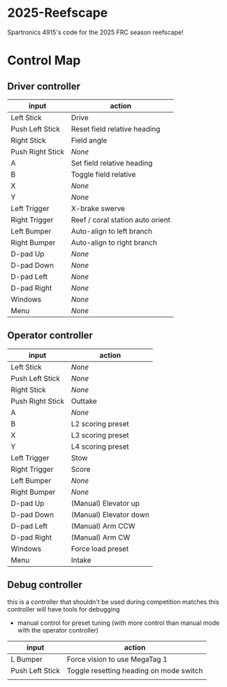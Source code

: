 # 2025-Reefscape

Spartronics 4915's code for the 2025 FRC season reefscape!

# Control Map

## Driver controller

| input   | action |
| -------- | ------- |
| Left Stick |  Drive |
| Push Left Stick |  Reset field relative heading |
| Right Stick | Field angle |
| Push Right Stick | *None* |
| A | Set field relative heading |
| B | Toggle field relative |
| X | *None* |
| Y | *None* |
| Left Trigger | X-brake swerve |
| Right Trigger | Reef / coral station auto orient |
| Left Bumper | Auto-align to left branch |
| Right Bumper | Auto-align to right branch |
| D-pad Up | *None* |
| D-pad Down | *None* |
| D-pad Left | *None* |
| D-pad Right | *None* |
| Windows | *None* |
| Menu | *None* |

## Operator controller
| input   | action |
| -------- | ------- |
| Left Stick | *None* |
| Push Left Stick | *None* |
| Right Stick | *None* |
| Push Right Stick | Outtake |
| A | *None* |
| B | L2 scoring preset |
| X | L3 scoring preset |
| Y | L4 scoring preset |
| Left Trigger | Stow |
| Right Trigger | Score |
| Left Bumper | *None* |
| Right Bumper | *None* |
| D-pad Up | (Manual) Elevator up |
| D-pad Down | (Manual) Elevator down |
| D-pad Left | (Manual) Arm CCW |
| D-pad Right | (Manual) Arm CW |
| Windows | Force load preset |
| Menu | Intake |

## Debug controller
this is a controller that shouldn't be used during competition matches
this controller will have tools for debugging
* manual control for preset tuning (with more control than manual mode with the operator controller)

| input   | action |
| -------- | ------- |
| L Bumper | Force vision to use MegaTag 1 |
| Push Left Stick | Toggle resetting heading on mode switch |
|     |     |